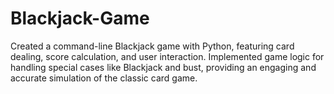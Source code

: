 # Blackjack-Game
Created a command-line Blackjack game with Python, featuring card dealing, score calculation, and user interaction. Implemented game logic for handling special cases like Blackjack and bust, providing an engaging and accurate simulation of the classic card game.
